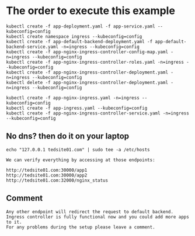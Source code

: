# The order to execute this example
    kubectl create -f app-deployment.yaml -f app-service.yaml --kubeconfig=config
    kubectl create namespace ingress --kubeconfig=config
    kubectl create -f app-default-backend-deployment.yaml -f app-default-backend-service.yaml -n=ingress --kubeconfig=config
    kubectl create -f app-nginx-ingress-controller-config-map.yaml -n=ingress --kubeconfig=config
    kubectl create -f app-nginx-ingress-controller-roles.yaml -n=ingress --kubeconfig=config
    kubectl create -f app-nginx-ingress-controller-deployment.yaml -n=ingress --kubeconfig=config
    kubectl delete -f app-nginx-ingress-controller-deployment.yaml -n=ingress --kubeconfig=config

    kubectl create -f app-nginx-ingress.yaml -n=ingress --kubeconfig=config
    kubectl create -f app-ingress.yaml --kubeconfig=config
    kubectl create -f app-nginx-ingress-controller-service.yaml -n=ingress --kubeconfig=config

## No dns? then do it on your laptop
    echo "127.0.0.1 tedsite01.com" | sudo tee -a /etc/hosts

    We can verify everything by accessing at those endpoints:

    http://tedsite01.com:30000/app1
    http://tedsite01.com:30000/app2
    http://tedsite01.com:32000/nginx_status

## Comment
    Any other endpoint will redirect the request to default backend. 
    Ingress controller is fully functional now and you could add more apps to it. 
    For any problems during the setup please leave a comment. 

